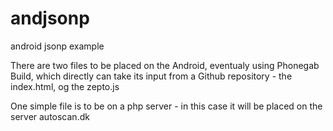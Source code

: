 andjsonp
========

android jsonp example


There are two files to be placed on the Android, eventualy using Phonegab Build, which directly can take its input from a Github repository - the index.html, og the zepto.js

One simple file is to be on a php server - in this case it will be placed on the server autoscan.dk
